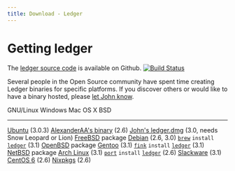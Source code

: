 ```yaml
---
title: Download - Ledger
---
```


# Getting ledger

The [ledger source code](http://git.ledger-cli.org/) is available on Github.
[![Build Status](https://travis-ci.org/ledger/ledger.svg?branch=master)](https://travis-ci.org/ledger/ledger)

Several people in the Open Source community have spent time creating
Ledger binaries for specific platforms. If you discover others or would
like to have a binary hosted, please
[let John know](mailto:jwiegley@gmail.com).

  GNU/Linux                                                                                      Windows                                                                              Mac OS X                                                                                                                                              BSD
  ---------------------------------------------------------------------------------------------- ------------------------------------------------------------------------------------ ----------------------------------------------------------------------------------------------------------------------------------------------------- ---------------------------------------------------------------------------------------
  [Ubuntu](https://launchpad.net/~mbudde/+archive/ledger) (3.0.3)                                [AlexanderAA's binary](https://github.com/AlexanderAA/ledger_binaries_windows) (2.6)  [John's ledger.dmg](http://ftp.newartisans.com/pub/ledger/ledger-devel-3.0.0-20120510.dmg) (3.0, needs Snow Leopard or Lion)                         [FreeBSD](http://portsmon.freebsd.org/portoverview.py?category=finance&portname=ledger) package
  [Debian](https://tracker.debian.org/pkg/ledger) (2.6, 3.0)                                                                                                                          [`brew`](http://brew.sh) `install` [`ledger`](http://braumeister.org/formula/ledger) (3.1)                                                            [OpenBSD](http://cvsweb.openbsd.org/cgi-bin/cvsweb/ports/productivity/ledger/) package
  [Gentoo](http://packages.gentoo.org/package/app-office/ledger) (3.1)                                                                                                                [`fink`](http://www.finkproject.org/) `install` [`ledger`](http://pdb.finkproject.org/pdb/package.php/ledger) (3.1)                                   [NetBSD](http://pkgsrc.se/wip/ledger) package
  [Arch Linux](https://aur.archlinux.org/packages/ledger/) (3.1)                                                                                                                      [`port`](https://www.macports.org/) `install` [`ledger`](https://trac.macports.org/browser/trunk/dports/finance/ledger/Portfile) (2.6)
  [Slackware](http://slackbuilds.org/repository/14.1/business/ledger/) (3.1)
  [CentOS 6](http://pkgs.org/centos-6-rhel-6/epel-i386/ledger-2.6.3-2.el6.i686.rpm.html) (2.6)
  [Nixpkgs](http://hydra.nixos.org/job/nixpkgs/trunk/ledger/) (2.6)

